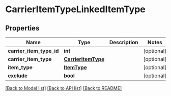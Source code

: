 # CarrierItemTypeLinkedItemType

## Properties
Name | Type | Description | Notes
------------ | ------------- | ------------- | -------------
**carrier_item_type_id** | **int** |  | [optional] 
**carrier_item_type** | [**CarrierItemType**](CarrierItemType.md) |  | [optional] 
**item_type** | [**ItemType**](ItemType.md) |  | [optional] 
**exclude** | **bool** |  | [optional] 

[[Back to Model list]](../README.md#documentation-for-models) [[Back to API list]](../README.md#documentation-for-api-endpoints) [[Back to README]](../README.md)

